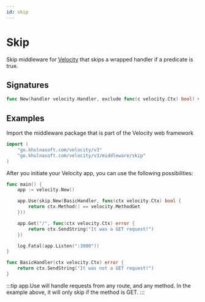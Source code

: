 ```yaml
---
id: skip
---
```


# Skip

Skip middleware for [Velocity](https://go.khulnasoft.com/velocity) that skips a wrapped handler if a predicate is true.

## Signatures

```go
func New(handler velocity.Handler, exclude func(c velocity.Ctx) bool) velocity.Handler
```

## Examples

Import the middleware package that is part of the Velocity web framework

```go
import (
    "go.khulnasoft.com/velocity/v3"
    "go.khulnasoft.com/velocity/v3/middleware/skip"
)
```

After you initiate your Velocity app, you can use the following possibilities:

```go
func main() {
    app := velocity.New()

    app.Use(skip.New(BasicHandler, func(ctx velocity.Ctx) bool {
        return ctx.Method() == velocity.MethodGet
    }))

    app.Get("/", func(ctx velocity.Ctx) error {
        return ctx.SendString("It was a GET request!")
    })

    log.Fatal(app.Listen(":3000"))
}

func BasicHandler(ctx velocity.Ctx) error {
    return ctx.SendString("It was not a GET request!")
}
```

:::tip
app.Use will handle requests from any route, and any method. In the example above, it will only skip if the method is GET.
:::
